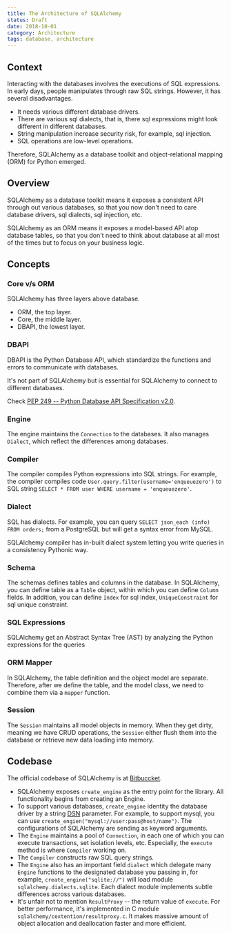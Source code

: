 ```yaml
---
title: The Architecture of SQLAlchemy
status: Draft
date: 2018-10-01
category: Architecture
tags: database, architecture
---
```


## Context

Interacting with the databases involves the executions of SQL expressions. In early days, people manipulates through raw SQL strings. However, it has several disadvantages.

* It needs various different database drivers.
* There are various sql dialects, that is, there sql expressions might look different in different databases.
* String manipulation increase security risk, for example, sql injection.
* SQL operations are low-level operations.

Therefore, SQLAlchemy as a database toolkit and object-relational mapping (ORM) for Python emerged.

## Overview

SQLAlchemy as a database toolkit means it exposes a consistent API through out various databases, so that you now don't need to care database drivers, sql dialects, sql injection, etc.

SQLAlchemy as an ORM means it exposes a model-based API atop database tables, so that you don't need to think about database at all most of the times but to focus on your business logic.

## Concepts

### Core v/s ORM

SQLAlchemy has three layers above database.

* ORM, the top layer.
* Core, the middle layer.
* DBAPI, the lowest layer.

### DBAPI

DBAPI is the Python Database API, which standardize the functions and errors to communicate with databases.

It's not part of SQLAlchemy but is essential for SQLAlchemy to connect to different databases.

Check [PEP 249 -- Python Database API Specification v2.0](https://www.python.org/dev/peps/pep-0249/).

### Engine

The engine maintains the `Connection` to the databases. It also manages `Dialect`, which reflect the differences among databases.

### Compiler

The compiler compiles Python expressions into SQL strings. For example, the compiler compiles code `User.query.filter(username='enqueuezero')` to SQL string `SELECT * FROM user WHERE username = 'enqueuezero'`.

### Dialect

SQL has dialects. For example, you can query `SELECT json_each (info) FROM orders;` from a PostgreSQL but will get a syntax error from MySQL.

SQLAlchemy compiler has in-built dialect system letting you write queries in a consistency Pythonic way.

### Schema

The schemas defines tables and columns in the database. In SQLAlchemy, you can define table as a `Table` object, within which you can define `Column` fields. In addition, you can define `Index` for sql index, `UniqueConstraint` for sql unique constraint.

### SQL Expressions

SQLAlchemy get an Abstract Syntax Tree (AST) by analyzing the Python expressions for the queries 

### ORM Mapper

In SQLAlchemy, the table definition and the object model are separate. Therefore, after we define the table, and the model class, we need to combine them via a `mapper` function.

### Session

The `Session` maintains all model objects in memory. When they get dirty, meaning we have CRUD operations, the `Session` either flush them into the database or retrieve new data loading into memory.

## Codebase

The official codebase of SQLAlchemy is at [Bitbuccket](https://bitbucket.org/zzzeek/sqlalchemy).

* SQLAlchemy exposes `create_engine` as the entry point for the library. All functionality begins from creating an Engine.
* To support various databases, `create_engine` identity the database driver by a string [DSN](https://en.wikipedia.org/wiki/Data_source_name) parameter. For example, to support mysql, you can use `create_engien("mysql://user:pass@host/name")`. The configurations of SQLAlchemy are sending as keyword arguments.
* The `Engine` maintains a pool of `Connection`, in each one of which you can execute transactions, set isolation levels, etc. Especially, the `execute` method is where `Compiler` working on.
* The `Compiler` constructs raw SQL query strings.
* The `Engine` also has an important field `dialect` which delegate many `Engine` functions to the designated database you passing in, for example, `create_engine("sqlite://")` will load module `sqlalchemy.dialects.sqlite`. Each dialect module implements subtle differences across various databases.
* It's unfair not to mention `ResultProxy` -- the return value of `execute`. For better performance, it's implemented in C module `sqlalchemy/cextention/resultproxy.c`. It makes massive amount of object allocation and deallocation faster and more efficient.
